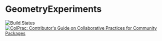# GeometryExperiments

[![Build Status](https://github.com/serenity4/GeometryExperiments.jl/workflows/CI/badge.svg)](https://github.com/serenity4/GeometryExperiments.jl/actions)
[![ColPrac: Contributor's Guide on Collaborative Practices for Community Packages](https://img.shields.io/badge/ColPrac-Contributor's%20Guide-blueviolet)](https://github.com/SciML/ColPrac)
